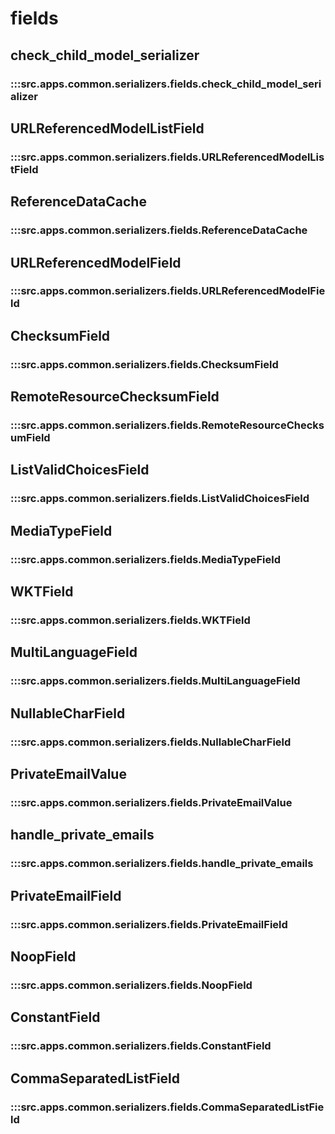 # fields

## check_child_model_serializer

### :::src.apps.common.serializers.fields.check_child_model_serializer

## URLReferencedModelListField

### :::src.apps.common.serializers.fields.URLReferencedModelListField

## ReferenceDataCache

### :::src.apps.common.serializers.fields.ReferenceDataCache

## URLReferencedModelField

### :::src.apps.common.serializers.fields.URLReferencedModelField

## ChecksumField

### :::src.apps.common.serializers.fields.ChecksumField

## RemoteResourceChecksumField

### :::src.apps.common.serializers.fields.RemoteResourceChecksumField

## ListValidChoicesField

### :::src.apps.common.serializers.fields.ListValidChoicesField

## MediaTypeField

### :::src.apps.common.serializers.fields.MediaTypeField

## WKTField

### :::src.apps.common.serializers.fields.WKTField

## MultiLanguageField

### :::src.apps.common.serializers.fields.MultiLanguageField

## NullableCharField

### :::src.apps.common.serializers.fields.NullableCharField

## PrivateEmailValue

### :::src.apps.common.serializers.fields.PrivateEmailValue

## handle_private_emails

### :::src.apps.common.serializers.fields.handle_private_emails

## PrivateEmailField

### :::src.apps.common.serializers.fields.PrivateEmailField

## NoopField

### :::src.apps.common.serializers.fields.NoopField

## ConstantField

### :::src.apps.common.serializers.fields.ConstantField

## CommaSeparatedListField

### :::src.apps.common.serializers.fields.CommaSeparatedListField


